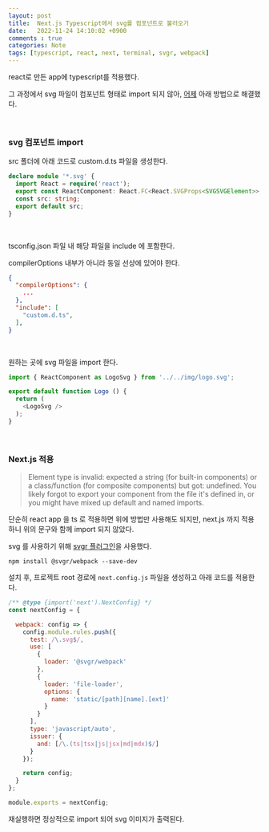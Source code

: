 ```yaml
---
layout: post
title:  Next.js Typescript에서 svg를 컴포넌트로 불러오기
date:   2022-11-24 14:10:02 +0900
comments : true
categories: Note
tags: [typescript, react, next, terminal, svgr, webpack]
---
```


react로 만든 app에 typescript를 적용했다.

그 과정에서 svg 파일이 컴포넌트 형태로 import 되지 않아, [어제](/note/2022/11/23/typescript-react.html) 아래 방법으로 해결했다.

<br>

### svg 컴포넌트 import

src 폴더에 아래 코드로 custom.d.ts 파일을 생성한다.

```typescript
declare module '*.svg' {
  import React = require('react');
  export const ReactComponent: React.FC<React.SVGProps<SVGSVGElement>>;
  const src: string;
  export default src;
}
```

<br>

tsconfig.json 파일 내 해당 파일을 include 에 포함한다.

compilerOptions 내부가 아니라 동일 선상에 있어야 한다.

```json
{
  "compilerOptions": {
    ...
  },
  "include": [
    "custom.d.ts",
  ],
}
```

<br>

원하는 곳에 svg 파일을 import 한다.

```typescript
import { ReactComponent as LogoSvg } from '../../img/logo.svg';

export default function Logo () {
  return (
    <LogoSvg />
  );
}
```

<br>

### Next.js 적용

> Element type is invalid: expected a string (for built-in components) or a class/function (for composite components) but got: undefined. You likely forgot to export your component from the file it's defined in, or you might have mixed up default and named imports.

단순히 react app 을 ts 로 적용하면 위에 방법만 사용해도 되지만, next.js 까지 적용하니 위의 문구와 함께 import 되지 않았다.

svg 를 사용하기 위해 [svgr 플러그인](https://www.npmjs.com/package/@svgr/webpack)을 사용했다.

```terminal
npm install @svgr/webpack --save-dev
```

설치 후, 프로젝트 root 경로에 `next.config.js` 파일을 생성하고 아래 코드를 적용한다.

```javascript
/** @type {import('next').NextConfig} */
const nextConfig = {

  webpack: config => {
    config.module.rules.push({
      test: /\.svg$/,
      use: [
        {
          loader: '@svgr/webpack'
        },
        {
          loader: 'file-loader',
          options: {
            name: 'static/[path][name].[ext]'
          }
        }
      ],
      type: 'javascript/auto',
      issuer: {
        and: [/\.(ts|tsx|js|jsx|md|mdx)$/]
      }
    });

    return config;
  }
};

module.exports = nextConfig;
```

재실행하면 정상적으로 import 되어 svg 이미지가 출력된다.

<br>

